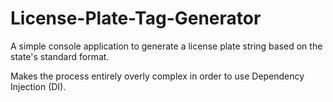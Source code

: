 # License-Plate-Tag-Generator
A simple console application to generate a license plate string based on the state's standard format.

Makes the process entirely overly complex in order to use Dependency Injection (DI).
